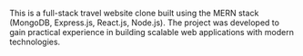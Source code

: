 This is a full-stack travel website clone built using the MERN stack (MongoDB, Express.js, React.js, Node.js). The project was developed to gain practical experience in building scalable web applications with modern technologies.
